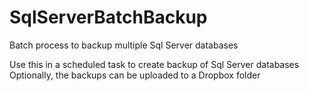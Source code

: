 # SqlServerBatchBackup
Batch process to backup multiple Sql Server databases

Use this in a scheduled task to create backup of Sql Server databases
Optionally, the backups can be uploaded to a Dropbox folder
